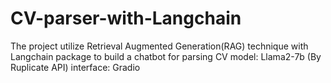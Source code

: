 # CV-parser-with-Langchain

The project utilize Retrieval Augmented Generation(RAG) technique with Langchain package to build a chatbot for parsing CV
model: Llama2-7b (By Ruplicate API)
interface: Gradio
